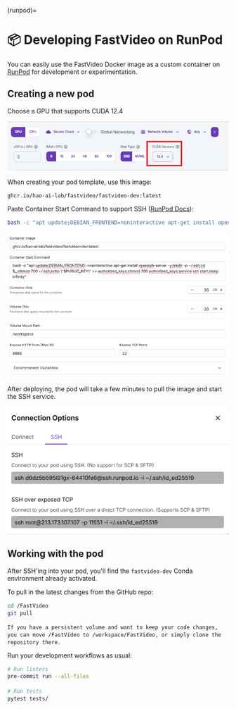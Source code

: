 (runpod)=

# 📦 Developing FastVideo on RunPod

You can easily use the FastVideo Docker image as a custom container on [RunPod](https://www.runpod.io) for development or experimentation.

## Creating a new pod

Choose a GPU that supports CUDA 12.4

![RunPod CUDA selection](../../_static/images/runpod_cuda.png)

When creating your pod template, use this image:

```
ghcr.io/hao-ai-lab/fastvideo/fastvideo-dev:latest
```

Paste Container Start Command to support SSH ([RunPod Docs](https://docs.runpod.io/pods/configuration/use-ssh)):

```bash
bash -c "apt update;DEBIAN_FRONTEND=noninteractive apt-get install openssh-server -y;mkdir -p ~/.ssh;cd $_;chmod 700 ~/.ssh;echo \"$PUBLIC_KEY\" >> authorized_keys;chmod 700 authorized_keys;service ssh start;sleep infinity"
```

![RunPod template configuration](../../_static/images/runpod_template.png)

After deploying, the pod will take a few minutes to pull the image and start the SSH service.

![RunPod ssh](../../_static/images/runpod_ssh.png)

## Working with the pod

After SSH'ing into your pod, you'll find the `fastvideo-dev` Conda environment already activated.

To pull in the latest changes from the GitHub repo:

```bash
cd /FastVideo
git pull
```

`If you have a persistent volume and want to keep your code changes, you can move /FastVideo to /workspace/FastVideo, or simply clone the repository there.`

Run your development workflows as usual:

```bash
# Run linters
pre-commit run --all-files

# Run tests
pytest tests/
```
